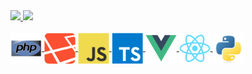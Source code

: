 
<div>
  <a href="https://github.com/JoeVictor22">
  <img height="180em" src="https://github-readme-stats.vercel.app/api?username=JoeVictor22&show_icons=true&theme=dark&include_all_commits=true&count_private=true"/>
  <img height="180em" src="https://github-readme-stats.vercel.app/api/top-langs/?username=JoeVictor22&layout=compact&langs_count=7&theme=dark"/>
</div

<div style="display: inline_block"><br>
  <img align="center" height="50" src="https://raw.githubusercontent.com/devicons/devicon/master/icons/php/php-original.svg">
  <img align="center" height="50"  src="https://raw.githubusercontent.com/devicons/devicon/master/icons/laravel/laravel-plain.svg">
  <img align="center" height="50"  src="https://raw.githubusercontent.com/devicons/devicon/master/icons/javascript/javascript-original.svg">
  <img align="center" height="50"  src="https://raw.githubusercontent.com/devicons/devicon/master/icons/typescript/typescript-plain.svg">
  <img align="center" height="50"  src="https://raw.githubusercontent.com/devicons/devicon/master/icons/vuejs/vuejs-original.svg">
  <img align="center" height="50"  src="https://raw.githubusercontent.com/devicons/devicon/master/icons/react/react-original.svg">
  <img align="center" height="50"  src="https://raw.githubusercontent.com/devicons/devicon/master/icons/python/python-original.svg">
</div>